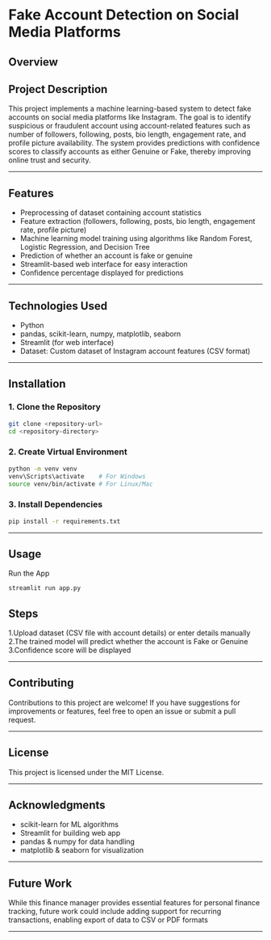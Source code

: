 # Fake Account Detection on Social Media Platforms

## Overview
## Project Description

This project implements a machine learning-based system to detect fake accounts on social media platforms like Instagram. The goal is to identify suspicious or fraudulent account
using account-related features such as number of followers, following, posts, bio length, engagement rate, and profile picture availability.
The system provides predictions with confidence scores to classify accounts as either Genuine or Fake, thereby improving online trust and security.


---

## Features
- Preprocessing of dataset containing account statistics
- Feature extraction (followers, following, posts, bio length, engagement rate, profile picture)
- Machine learning model training using algorithms like Random Forest, Logistic Regression, and Decision Tree
- Prediction of whether an account is fake or genuine
- Streamlit-based web interface for easy interaction
- Confidence percentage displayed for predictions


---

## Technologies Used
- Python
- pandas, scikit-learn, numpy, matplotlib, seaborn
- Streamlit (for web interface)
- Dataset: Custom dataset of Instagram account features (CSV format)


---

## Installation

### 1. Clone the Repository
```bash
git clone <repository-url>
cd <repository-directory>
```

### 2. Create Virtual Environment
```bash
python -m venv venv
venv\Scripts\activate    # For Windows
source venv/bin/activate # For Linux/Mac
```

### 3. Install Dependencies
```bash
pip install -r requirements.txt
```

---

## Usage
Run the App
```bash
streamlit run app.py
```


## Steps
1.Upload dataset (CSV file with account details) or enter details manually
2.The trained model will predict whether the account is Fake or Genuine
3.Confidence score will be displayed

---

## Contributing
Contributions to this project are welcome! If you have suggestions for improvements or features, feel free to open an issue or submit a pull request.

---

## License
This project is licensed under the MIT License.

---

## Acknowledgments
- scikit-learn for ML algorithms
- Streamlit for building web app
- pandas & numpy for data handling
- matplotlib & seaborn for visualization
---
## Future Work
While this finance manager provides essential features for personal finance tracking, future work could include adding support for recurring transactions, enabling export of data to CSV or PDF formats
- --
